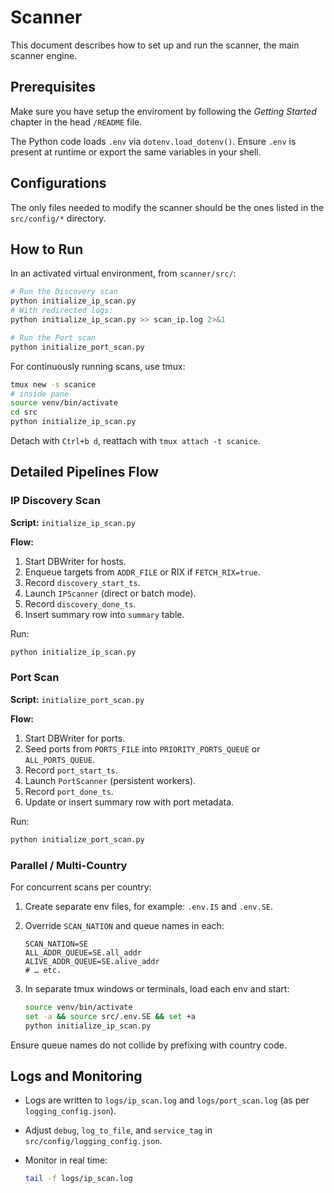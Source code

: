# Scanner 

This document describes how to set up and run the scanner, the main scanner engine.


## Prerequisites

Make sure you have setup the enviroment by following the _Getting Started_ chapter in the head `/README` file. 

The Python code loads `.env` via `dotenv.load_dotenv()`. Ensure `.env` is present at runtime or export the same variables in your shell.

## Configurations 

The only files needed to modify the scanner should be the ones listed in the `src/config/*` directory. 


## How to Run 

In an activated virtual environment, from `scanner/src/`:

```bash
# Run the Discovery scan
python initialize_ip_scan.py
# With redirected logs:
python initialize_ip_scan.py >> scan_ip.log 2>&1

# Run the Port scan
python initialize_port_scan.py
```

For continuously running scans, use tmux:

```bash
tmux new -s scanice
# inside pane
source venv/bin/activate
cd src
python initialize_ip_scan.py
```

Detach with `Ctrl+b d`, reattach with `tmux attach -t scanice`.


## Detailed Pipelines Flow

### IP Discovery Scan

**Script:** `initialize_ip_scan.py`

**Flow:**

1. Start DBWriter for hosts.
2. Enqueue targets from `ADDR_FILE` or RIX if `FETCH_RIX=true`.
3. Record `discovery_start_ts`.
4. Launch `IPScanner` (direct or batch mode).
5. Record `discovery_done_ts`.
6. Insert summary row into `summary` table.

Run:

```bash
python initialize_ip_scan.py
```

### Port Scan

**Script:** `initialize_port_scan.py`

**Flow:**

1. Start DBWriter for ports.
2. Seed ports from `PORTS_FILE` into `PRIORITY_PORTS_QUEUE` or `ALL_PORTS_QUEUE`.
3. Record `port_start_ts`.
4. Launch `PortScanner` (persistent workers).
5. Record `port_done_ts`.
6. Update or insert summary row with port metadata.

Run:

```bash
python initialize_port_scan.py
```


### Parallel / Multi-Country

For concurrent scans per country:

1. Create separate env files, for example: `.env.IS` and `.env.SE`.
2. Override `SCAN_NATION` and queue names in each:
    
    ```dotenv
    SCAN_NATION=SE
    ALL_ADDR_QUEUE=SE.all_addr
    ALIVE_ADDR_QUEUE=SE.alive_addr
    # … etc.
    ```
    
3. In separate tmux windows or terminals, load each env and start:
    
    ```bash
    source venv/bin/activate
    set -a && source src/.env.SE && set +a
    python initialize_ip_scan.py
    ```
    

Ensure queue names do not collide by prefixing with country code.

## Logs and Monitoring

- Logs are written to `logs/ip_scan.log` and `logs/port_scan.log` (as per `logging_config.json`).
- Adjust `debug`, `log_to_file`, and `service_tag` in `src/config/logging_config.json`.
- Monitor in real time:
    
    ```bash
    tail -f logs/ip_scan.log
    ```
    
